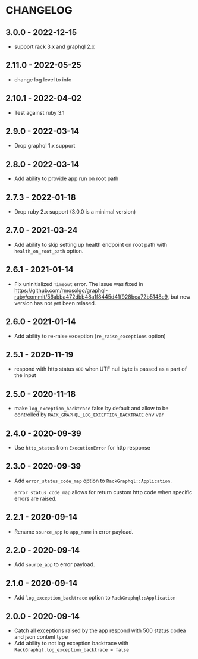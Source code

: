 # CHANGELOG

## 3.0.0 - 2022-12-15

- support rack 3.x and graphql 2.x

## 2.11.0 - 2022-05-25

- change log level to info

## 2.10.1 - 2022-04-02

- Test against ruby 3.1

## 2.9.0 - 2022-03-14

- Drop graphql 1.x support

## 2.8.0 - 2022-03-14

- Add ability to provide app run on root path

## 2.7.3 - 2022-01-18

- Drop ruby 2.x support (3.0.0 is a minimal version)

## 2.7.0 - 2021-03-24

- Add ability to skip setting up health endpoint on root path with `health_on_root_path` option.

## 2.6.1 - 2021-01-14

- Fix uninitialized `Timeout` error. The issue was fixed in https://github.com/rmosolgo/graphql-ruby/commit/56abba472dbb48a1f8445d41f928bea72b5148e9, but new version has not yet been relased.

## 2.6.0 - 2021-01-14

- Add ability to re-raise exception (`re_raise_exceptions` option)

## 2.5.1 - 2020-11-19

- respond with http status `400` when UTF null byte is passed as a part of the input

## 2.5.0 - 2020-11-18

- make `log_exception_backtrace` false by default and allow to be controlled by `RACK_GRAPHQL_LOG_EXCEPTION_BACKTRACE` env var

## 2.4.0 - 2020-09-39

- Use `http_status` from `ExecutionError` for http response

## 2.3.0 - 2020-09-39

- Add `error_status_code_map` option to `RackGraphql::Application`.

  `error_status_code_map` allows for return custom http code when specific errors are raised.

## 2.2.1 - 2020-09-14

- Rename `source_app` to `app_name` in error payload.

## 2.2.0 - 2020-09-14

- Add `source_app` to error payload.

## 2.1.0 - 2020-09-14

- Add `log_exception_backtrace` option to `RackGraphql::Application`

## 2.0.0 - 2020-09-14

- Catch all exceptions raised by the app respond with 500 status codea and json content type
- Add ability to not log exception backtrace with `RackGraphql.log_exception_backtrace = false`
